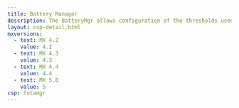 ```yaml
---
title: Battery Manager
description: The BatteryMgr allows configuration of the thresholds used to determine when a battery needs to be decommissioned.
layout: csp-detail.html
mxversions:
  - text: MX 4.2
    value: 4.2
  - text: MX 4.3
    value: 4.3
  - text: MX 4.4
    value: 4.4
  - text: MX 5.0
    value: 5
csp: fotamgr
---
```





